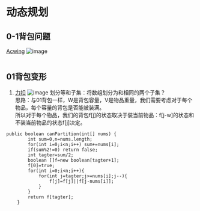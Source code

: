 # 动态规划
## 0-1背包问题  
[Acwing](https://www.acwing.com/problem/content/2/)
![image](https://user-images.githubusercontent.com/34670345/174943120-c8fda5d2-6a33-40d1-99d5-6651e6fb455d.png)
```

```

## 01背包变形 
1. [力扣](https://leetcode.cn/problems/partition-equal-subset-sum/)
![image](https://user-images.githubusercontent.com/34670345/174945406-6d404688-30df-4bc5-99b4-69489c8e7565.png)
划分等和子集：将数组划分为和相同的两个子集？  
思路：与01背包一样，W是背包容量，V是物品重量，我们需要考虑对于每个物品，每个容量的背包是否能被装满。    
所以对于每个物品，我们的背包f[j]的状态取决于装当前物品：f[j-w]的状态和不装当前物品的状态f[j]决定。

```
public boolean canPartition(int[] nums) {
        int sum=0,n=nums.length;
        for(int i=0;i<n;i++) sum+=nums[i];
        if(sum%2!=0) return false;
        int tagter=sum/2;
        boolean []f=new boolean[tagter+1];
        f[0]=true;
        for(int i=0;i<n;i++){
            for(int j=tagter;j>=nums[i];j--){
                f[j]=f[j]||f[j-nums[i]];
            }
        }
        return f[tagter];
    }
```
